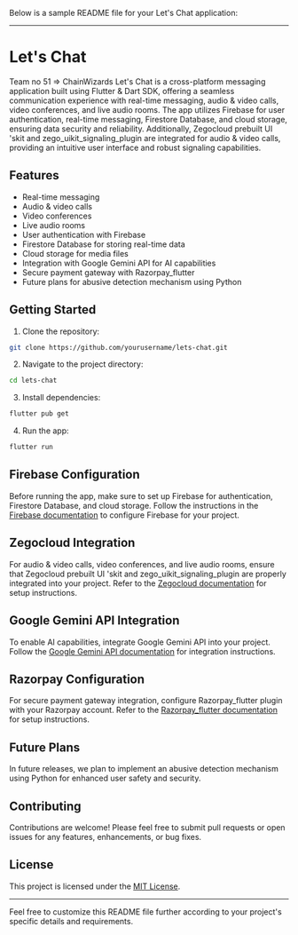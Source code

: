 Below is a sample README file for your Let's Chat application:

---

# Let's Chat

Team no 51 => ChainWizards
Let's Chat is a cross-platform messaging application built using Flutter & Dart SDK, offering a seamless communication experience with real-time messaging, audio & video calls, video conferences, and live audio rooms. The app utilizes Firebase for user authentication, real-time messaging, Firestore Database, and cloud storage, ensuring data security and reliability. Additionally, Zegocloud prebuilt UI 'skit and zego_uikit_signaling_plugin are integrated for audio & video calls, providing an intuitive user interface and robust signaling capabilities.

## Features

- Real-time messaging
- Audio & video calls
- Video conferences
- Live audio rooms
- User authentication with Firebase
- Firestore Database for storing real-time data
- Cloud storage for media files
- Integration with Google Gemini API for AI capabilities
- Secure payment gateway with Razorpay_flutter
- Future plans for abusive detection mechanism using Python

## Getting Started

1. Clone the repository:

```bash
git clone https://github.com/yourusername/lets-chat.git
```

2. Navigate to the project directory:

```bash
cd lets-chat
```

3. Install dependencies:

```bash
flutter pub get
```

4. Run the app:

```bash
flutter run
```

## Firebase Configuration

Before running the app, make sure to set up Firebase for authentication, Firestore Database, and cloud storage. Follow the instructions in the [Firebase documentation](https://firebase.google.com/docs/flutter/setup) to configure Firebase for your project.

## Zegocloud Integration

For audio & video calls, video conferences, and live audio rooms, ensure that Zegocloud prebuilt UI 'skit and zego_uikit_signaling_plugin are properly integrated into your project. Refer to the [Zegocloud documentation](https://docs.zego.im/en/2657) for setup instructions.

## Google Gemini API Integration

To enable AI capabilities, integrate Google Gemini API into your project. Follow the [Google Gemini API documentation](https://cloud.google.com/gemini) for integration instructions.

## Razorpay Configuration

For secure payment gateway integration, configure Razorpay_flutter plugin with your Razorpay account. Refer to the [Razorpay_flutter documentation](https://pub.dev/packages/razorpay_flutter) for setup instructions.

## Future Plans

In future releases, we plan to implement an abusive detection mechanism using Python for enhanced user safety and security.

## Contributing

Contributions are welcome! Please feel free to submit pull requests or open issues for any features, enhancements, or bug fixes.

## License

This project is licensed under the [MIT License](LICENSE).

---

Feel free to customize this README file further according to your project's specific details and requirements.
